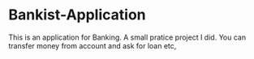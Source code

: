 # Bankist-Application
This is an application for Banking. A small pratice project I did. You can transfer money from account and ask for loan etc,
